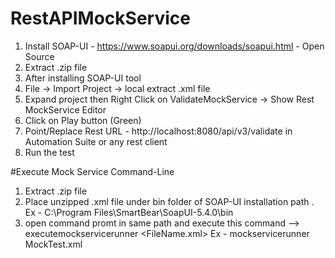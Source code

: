 # RestAPIMockService
1) Install SOAP-UI - https://www.soapui.org/downloads/soapui.html - Open Source
2) Extract .zip file
3) After installing SOAP-UI tool
4) File -> Import Project -> local extract .xml file
5) Expand project then Right Click on ValidateMockService -> Show Rest MockService Editor
6) Click on Play button (Green)
7) Point/Replace Rest URL - http://localhost:8080/api/v3/validate in Automation Suite or any rest client
8) Run the test

#Execute Mock Service Command-Line
1) Extract .zip file
2) Place unzipped .xml file under bin folder of SOAP-UI installation path . Ex - C:\Program Files\SmartBear\SoapUI-5.4.0\bin
3) open command promt in same path and execute this command --> executemockservicerunner <FileName.xml> Ex - mockservicerunner MockTest.xml
